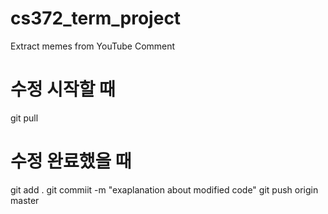 # cs372_term_project
Extract memes from YouTube Comment

# 수정 시작할 때
git pull

# 수정 완료했을 때
git add .
git commiit -m "exaplanation about modified code"
git push origin master
